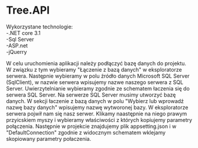 # Tree.API


Wykorzystane technologie:<br>
-.NET core 3.1<br>
-Sql Server<br>
-ASP.net<br>
-jQuerry<br>

W celu uruchomienia aplikacji należy podłączyć bazę danych do projektu. W związku z tym wybieramy "Łączenie z bazą danych"
w eksploratorze serwera. Następnie wybieramy w polu źródło danych Microsoft SQL Server (SqlClient), w nazwie serwera wpisujemy nazwe 
naszego serwera z SQL Server. Uwierzytelnianie wybieramy zgodnie ze schematem łaczenia się do serwera SQL Server. Na serwerze SQL Server 
musimy utworzyć bazę danych. W sekcji łaczenie z bazą danych w polu "Wybierz lub wprowadź nazwę bazy danych" wpisujemy nazwę wytworonej bazy.
W eksploratorze serwera pojwił nam się nasz serwer. Klikamy naastępnie na niego prawym przyicskiem myszy i wybieramy właściwości z których kopiujemy
parametry połączenia. Następnie w projekcie znajdujemy plik appsetting.json i w "DefaultConnection" zgodnie z widocznym schematem wklejamy skopiowany 
parametry połaczenia.

